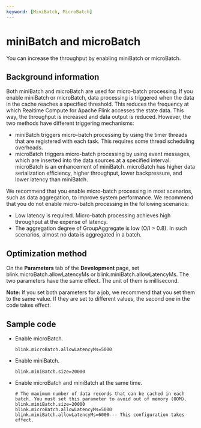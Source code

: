 ```yaml
---
keyword: [MiniBatch, MicroBatch]
---
```


# miniBatch and microBatch

You can increase the throughput by enabling miniBatch or microBatch.

## Background information

Both miniBatch and microBatch are used for micro-batch processing. If you enable miniBatch or microBatch, data processing is triggered when the data in the cache reaches a specified threshold. This reduces the frequency at which Realtime Compute for Apache Flink accesses the state data. This way, the throughput is increased and data output is reduced. However, the two methods have different triggering mechanisms:

-   miniBatch triggers micro-batch processing by using the timer threads that are registered with each task. This requires some thread scheduling overheads.
-   microBatch triggers micro-batch processing by using event messages, which are inserted into the data sources at a specified interval. microBatch is an enhancement of miniBatch. microBatch has higher data serialization efficiency, higher throughput, lower backpressure, and lower latency than miniBatch.

We recommend that you enable micro-batch processing in most scenarios, such as data aggregation, to improve system performance. We recommend that you do not enable micro-batch processing in the following scenarios:

-   Low latency is required. Micro-batch processing achieves high throughput at the expense of latency.
-   The aggregation degree of GroupAggregate is low \(O/I \> 0.8\). In such scenarios, almost no data is aggregated in a batch.

## Optimization method

On the **Parameters** tab of the **Development** page, set blink.microBatch.allowLatencyMs or blink.miniBatch.allowLatencyMs. The two parameters have the same effect. The unit of them is millisecond.

**Note:** If you set both parameters for a job, we recommend that you set them to the same value. If they are set to different values, the second one in the code takes effect.

## Sample code

-   Enable microBatch.

    ```
    blink.microBatch.allowLatencyMs=5000
    ```

-   Enable miniBatch.

    ```
    blink.miniBatch.size=20000
    ```

-   Enable microBatch and miniBatch at the same time.

    ```
    # The maximum number of data records that can be cached in each batch. You must set this parameter to avoid out of memory (OOM).
    blink.miniBatch.size=20000
    blink.microBatch.allowLatencyMs=5000
    blink.miniBatch.allowLatencyMs=6000--- This configuration takes effect.
    ```


